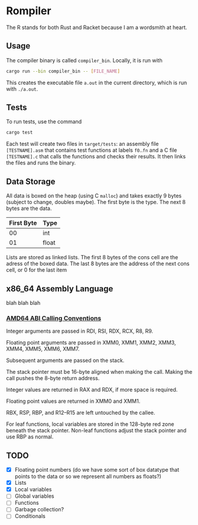 # Rompiler

The R stands for both Rust and Racket because I am a wordsmith at heart.

## Usage

The compiler binary is called `compiler_bin`. Locally, it is run with
```sh
cargo run --bin compiler_bin -- [FILE_NAME]
```
This creates the executable file `a.out` in the current directory, which is run
with `./a.out`.

## Tests

To run tests, use the command

```sh
cargo test
```

Each test will create two files in `target/tests`: an assembly file
`[TESTNAME].asm` that contains test functions at labels `f0`..`fn` and a  C
file `[TESTNAME].c` that calls the functions and checks their results. It
then links the files and runs the binary.

## Data Storage

All data is boxed on the heap (using C `malloc`) and takes exactly 9 bytes
(subject to change, doubles maybe). The first byte is the type. The next 8
bytes are the data.

| First Byte | Type  |
|------------|-------|
| 00         | int   |
| 01         | float |

Lists are stored as linked lists. The first 8 bytes of the cons cell are the
adress of the boxed data. The last 8 bytes are the address of the next cons
cell, or 0 for the last item

## x86_64 Assembly Language

blah blah blah

### [AMD64 ABI Calling Conventions](https://en.wikipedia.org/wiki/X86_calling_conventions#System_V_AMD64_ABI)

Integer arguments are passed in RDI, RSI, RDX, RCX, R8, R9.

Floating point arguments are passed in XMM0, XMM1, XMM2, XMM3, XMM4, XMM5, XMM6, XMM7.

Subsequent arguments are passed on the stack.

The stack pointer must be 16-byte aligned when making the call. Making the call pushes the 8-byte return address.

Integer values are returned in RAX and RDX, if more space is required.

Floating point values are returned in XMM0 and XMM1.

RBX, RSP, RBP, and R12–R15 are left untouched by the callee.

For leaf functions, local variables are stored in the 128-byte red zone beneath the stack pointer. Non-leaf functions adjust the stack pointer and use RBP as normal.

## TODO

- [x] Floating point numbers (do we have some sort of box datatype that points to the data or so we represent all numbers as floats?)
- [x] Lists
- [x] Local variables
- [ ] Global variables
- [ ] Functions
- [ ] Garbage collection?
- [ ] Conditionals
